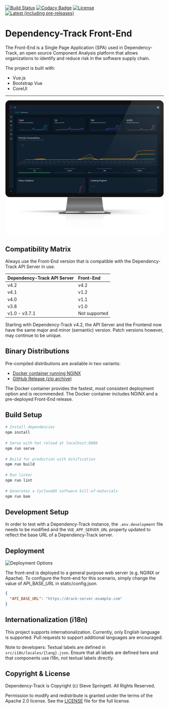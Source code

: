 [![Build Status](https://github.com/DependencyTrack/frontend/actions/workflows/ci-build.yaml/badge.svg)](https://github.com/DependencyTrack/frontend/actions?workflow=Build+CI)
[![Codacy Badge](https://app.codacy.com/project/badge/Grade/364443f9f30c4b70b56e5be76c9e079c)](https://www.codacy.com/gh/DependencyTrack/frontend/dashboard?utm_source=github.com&utm_medium=referral&utm_content=DependencyTrack/frontend&utm_campaign=Badge_Grade)
[![License](https://img.shields.io/badge/license-Apache%202.0-brightgreen.svg)][License]
[![Latest (including pre-releases)](https://img.shields.io/github/v/release/dependencytrack/frontend?include_prereleases)](https://github.com/DependencyTrack/frontend/releases)

# Dependency-Track Front-End

The Front-End is a Single Page Application (SPA) used in Dependency-Track, an open source Component Analysis platform
that allows organizations to identify and reduce risk in the software supply chain.

The project is built with:

- Vue.js
- Bootstrap Vue
- CoreUI

<hr>

![alt text](https://raw.githubusercontent.com/DependencyTrack/dependency-track/master/docs/images/screenshots/dashboard.png)

## Compatibility Matrix

Always use the Front-End version that is compatible with the Dependency-Track API Server in use.

| Dependency-Track API Server | Front-End     |
| :-------------------------- | :------------ |
| v4.2                        | v4.2          |
| v4.1                        | v1.2          |
| v4.0                        | v1.1          |
| v3.8                        | v1.0          |
| v1.0 - v3.7.1               | Not supported |

Starting with Dependency-Track v4.2, the API Server and the Frontend now have the same major and minor (semantic) version. Patch versions however, may continue to be unique.

## Binary Distributions

Pre-compiled distributions are available in two variants:

- [Docker container running NGINX](https://hub.docker.com/r/dependencytrack/frontend)
- [GitHub Release (zip archive)](https://github.com/DependencyTrack/frontend/releases)

The Docker container provides the fastest, most consistent deployment option and is recommended.
The Docker container includes NGINX and a pre-deployed Front-End release.

## Build Setup

```bash
# Install dependencies
npm install

# Serve with hot reload at localhost:8080
npm run serve

# Build for production with minification
npm run build

# Run linter
npm run lint

# Generates a CycloneDX software bill-of-materials
npm run bom
```

## Development Setup

In order to test with a Dependency-Track instance, the `.env.development` file needs to be modified and the `VUE_APP_SERVER_URL` property updated to
reflect the base URL of a Dependency-Track server.

## Deployment

![Deployment Options](https://raw.githubusercontent.com/DependencyTrack/frontend/master/docs/images/Frontend-Deployment.svg?sanitize=true)

The front-end is deployed to a general purpose web server (e.g. NGINX or Apache). To configure the front-end
for this scenario, simply change the value of API_BASE_URL in static/config.json.

```json
{
  "API_BASE_URL": "https://drack-server.example.com"
}
```

## Internationalization (i18n)

This project supports internationalization. Currently, only English language is supported. Pull requests to support additional languages are encouraged.

Note to developers: Textual labels are defined in `src/i18n/locales/{lang}.json`. Ensure that all labels are defined here and that components use i18n, not textual labels directly.

## Copyright & License

Dependency-Track is Copyright (c) Steve Springett. All Rights Reserved.

Permission to modify and redistribute is granted under the terms of the
Apache 2.0 license. See the [LICENSE] file for the full license.

[License]: https://github.com/DependencyTrack/frontend/blob/master/LICENSE
